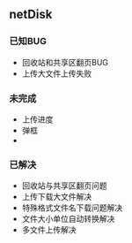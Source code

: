 ## netDisk

### 已知BUG

* 回收站和共享区翻页BUG
* 上传大文件上传失败

### 未完成

* 上传进度
* 弹框
* 

###  已解决

* 回收站与共享区翻页问题
* 上传下载大文件解决
* 特殊格式文件名下载问题解决
* 文件大小单位自动转换解决
* 多文件上传解决
